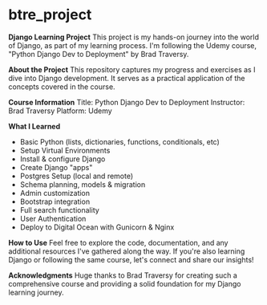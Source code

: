# btre_project

**Django Learning Project**
This project is my hands-on journey into the world of Django, as part of my learning process. I'm following the Udemy course, "Python Django Dev to Deployment" by Brad Traversy.

**About the Project**
This repository captures my progress and exercises as I dive into Django development. It serves as a practical application of the concepts covered in the course.

**Course Information**
Title: Python Django Dev to Deployment
Instructor: Brad Traversy
Platform: Udemy

**What I Learned**
- Basic Python (lists, dictionaries, functions, conditionals, etc)
- Setup Virtual Environments
- Install & configure Django
- Create Django "apps"
- Postgres Setup (local and remote)
- Schema planning, models & migration
- Admin customization
- Bootstrap integration
- Full search functionality
- User Authentication
- Deploy to Digital Ocean with Gunicorn & Nginx

**How to Use**
Feel free to explore the code, documentation, and any additional resources I've gathered along the way. If you're also learning Django or following the same course, let's connect and share our insights!

**Acknowledgments**
Huge thanks to Brad Traversy for creating such a comprehensive course and providing a solid foundation for my Django learning journey.
